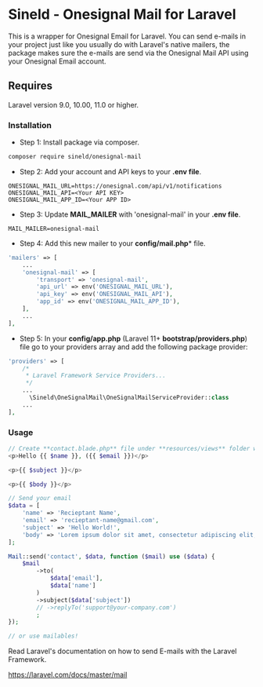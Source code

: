 # Sineld - Onesignal Mail for Laravel

This is a wrapper for Onesignal Email for Laravel.
You can send e-mails in your project just like you usually do with Laravel's native mailers, the package makes sure the e-mails are send via the Onesignal Mail API using your Onesignal Email account.

## Requires
Laravel version 9.0, 10.00, 11.0 or higher.

### Installation ###

* Step 1: Install package via composer.

```bash
composer require sineld/onesignal-mail
```

* Step 2: Add your account and API keys to your **.env file**.
```
ONESIGNAL_MAIL_URL=https://onesignal.com/api/v1/notifications
ONESIGNAL_MAIL_API=<Your API KEY>
ONESIGNAL_MAIL_APP_ID=<Your APP ID>
```

* Step 3: Update **MAIL_MAILER** with 'onesignal-mail' in your **.env file**.
```
MAIL_MAILER=onesignal-mail
```

* Step 4: Add this new mailer to your **config/mail.php*** file.
```php
'mailers' => [
    ...
    'onesignal-mail' => [
        'transport' => 'onesignal-mail',
        'api_url' => env('ONESIGNAL_MAIL_URL'),
        'api_key' => env('ONESIGNAL_MAIL_API'),
        'app_id' => env('ONESIGNAL_MAIL_APP_ID'),
    ],
    ...
],
```

* Step 5: In your **config/app.php** (Laravel 11+ **bootstrap/providers.php**) file go to your providers array and add the following package provider:
```php
'providers' => [
    /*
     * Laravel Framework Service Providers...
     */
    ...
      \Sineld\OneSignalMail\OneSignalMailServiceProvider::class
    ...
],
```

### Usage ###
```php
// Create **contact.blade.php** file under **resources/views** folder with this content:
<p>Hello {{ $name }}, ({{ $email }})</p>

<p>{{ $subject }}</p>

<p>{{ $body }}</p>

// Send your email
$data = [
    'name' => 'Recieptant Name',
    'email' => 'recieptant-name@gmail.com',
    'subject' => 'Hello World!',
    'body' => 'Lorem ipsum dolor sit amet, consectetur adipiscing elit, sed do eiusmod tempor incididunt ut labore et dolore magna aliqua. Ut enim ad minim veniam, quis nostrud exercitation ullamco laboris nisi ut aliquip ex ea commodo consequat. Duis aute irure dolor in reprehenderit in voluptate velit esse cillum dolore eu fugiat nulla pariatur. Excepteur sint occaecat cupidatat non proident, sunt in culpa qui officia deserunt mollit anim id est laborum.',
];

Mail::send('contact', $data, function ($mail) use ($data) {
    $mail
        ->to(
            $data['email'],
            $data['name']
        )
        ->subject($data['subject'])
        // ->replyTo('support@your-company.com')
        ;
});

// or use mailables!
```

Read Laravel's documentation on how to send E-mails with the Laravel Framework.

https://laravel.com/docs/master/mail
